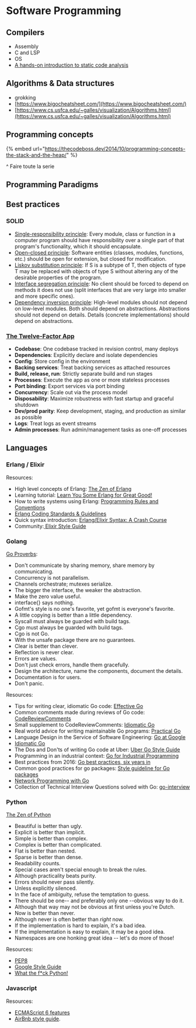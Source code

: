 # Software Programming

## Compilers

* Assembly
* C and LSP
* OS
* [A hands-on introduction to static code analysis](https://deepsource.io/blog/introduction-static-code-analysis/)

## Algorithms & Data structures

* grokking
* [https://www.bigocheatsheet.com/](https://www.bigocheatsheet.com/)
* [https://www.cs.usfca.edu/~galles/visualization/Algorithms.html](https://www.cs.usfca.edu/~galles/visualization/Algorithms.html)



## Programming concepts

{% embed url="https://thecodeboss.dev/2014/10/programming-concepts-the-stack-and-the-heap/" %}

^ Faire toute la serie

## Programming Paradigms

## Best practices

### SOLID

* [Single-responsibility principle](https://en.wikipedia.org/wiki/Single-responsibility_principle): Every module, class or function in a computer program should have responsibility over a single part of that program's functionality, which it should encapsulate.
* [Open–closed principle](https://en.wikipedia.org/wiki/Open%E2%80%93closed_principle): Software entities \(classes, modules, functions, etc.\) should be open for extension, but closed for modification.
* [Liskov substitution principle](https://en.wikipedia.org/wiki/Liskov_substitution_principle): If S is a subtype of T, then objects of type T may be replaced with objects of type S without altering any of the desirable properties of the program.
* [Interface segregation principle](https://en.wikipedia.org/wiki/Interface_segregation_principle): No client should be forced to depend on methods it does not use \(split interfaces that are very large into smaller and more specific ones\).
* [Dependency inversion principle](https://en.wikipedia.org/wiki/Dependency_inversion_principle): High-level modules should not depend on low-level modules. Both should depend on abstractions. Abstractions should not depend on details. Details \(concrete implementations\) should depend on abstractions.

### [The Twelve-Factor App](https://12factor.net/)

* **Codebase**: One codebase tracked in revision control, many deploys
* **Dependencies**: Explicitly declare and isolate dependencies
* **Config**: Store config in the environment
* **Backing services**: Treat backing services as attached resources
* **Build, release, run**: Strictly separate build and run stages
* **Processes**: Execute the app as one or more stateless processes
* **Port binding**: Export services via port binding
* **Concurrency**: Scale out via the process model
* **Disposability**: Maximize robustness with fast startup and graceful shutdown
* **Dev/prod parity**: Keep development, staging, and production as similar as possible
* **Logs**: Treat logs as event streams
* **Admin processes**: Run admin/management tasks as one-off processes

## Languages

### Erlang / Elixir

Resources:

* High level concepts of Erlang: [The Zen of Erlang](https://ferd.ca/the-zen-of-erlang.html)
* Learning tutorial: [Learn You Some Erlang for Great Good!](https://learnyousomeerlang.com/introduction#about-this-tutorial)
* How to write systems using Erlang: [Programming Rules and Conventions](http://www.erlang.se/doc/programming_rules.shtml)
* [Erlang Coding Standards & Guidelines](https://github.com/inaka/erlang_guidelines)
* Quick syntax introduction: [Erlang/Elixir Syntax: A Crash Course](https://elixir-lang.org/crash-course.html)
* Community:[ ](https://github.com/christopheradams/elixir_style_guide)[Elixir Style Guide](https://github.com/christopheradams/elixir_style_guide)

### Golang

[Go Proverbs](https://go-proverbs.github.io/):

* Don't communicate by sharing memory, share memory by communicating.
* Concurrency is not parallelism.
* Channels orchestrate; mutexes serialize.
* The bigger the interface, the weaker the abstraction.
* Make the zero value useful.
* interface{} says nothing.
* Gofmt's style is no one's favorite, yet gofmt is everyone's favorite.
* A little copying is better than a little dependency.
* Syscall must always be guarded with build tags.
* Cgo must always be guarded with build tags.
* Cgo is not Go.
* With the unsafe package there are no guarantees.
* Clear is better than clever.
* Reflection is never clear.
* Errors are values.
* Don't just check errors, handle them gracefully.
* Design the architecture, name the components, document the details.
* Documentation is for users.
* Don't panic.

Resources:

* Tips for writing clear, idiomatic Go code: [Effective Go](https://golang.org/doc/effective_go.html)
* Common comments made during reviews of Go code: [CodeReviewComments](https://github.com/golang/go/wiki/CodeReviewComments)
* Small supplement to CodeReviewComments: [Idiomatic Go](https://dmitri.shuralyov.com/idiomatic-go#use-consistent-spelling-of-certain-words)
* Real world advice for writing maintainable Go programs: [Practical Go](https://dave.cheney.net/practical-go/presentations/qcon-china.html)
* Language Design in the Service of Software Engineering: [Go at Google](https://talks.golang.org/2012/splash.article)
* [Idiomatic Go](https://dmitri.shuralyov.com/idiomatic-go#use-consistent-spelling-of-certain-words)
* The Dos and Don'ts of writing Go code at Uber: [Uber Go Style Guide](https://github.com/uber-go/guide/blob/master/style.md)
* Programming in an industrial context: [Go for Industrial Programming](https://peter.bourgon.org/go-for-industrial-programming/)
* Best practices from 2016: [Go best practices, six years in](https://peter.bourgon.org/go-best-practices-2016/)
* Common good practices for go packages: [Style guideline for Go packages](https://rakyll.org/style-packages/)
* [Network Programming with Go](https://tumregels.github.io/Network-Programming-with-Go/)
* Collection of Technical Interview Questions solved with Go: [go-interview](https://github.com/shomali11/go-interview/blob/master/README.md)

### Python

[The Zen of Python](https://www.python.org/dev/peps/pep-0020/)

* Beautiful is better than ugly.
* Explicit is better than implicit.
* Simple is better than complex.
* Complex is better than complicated.
* Flat is better than nested.
* Sparse is better than dense.
* Readability counts.
* Special cases aren't special enough to break the rules.
* Although practicality beats purity.
* Errors should never pass silently.
* Unless explicitly silenced.
* In the face of ambiguity, refuse the temptation to guess.
* There should be one-- and preferably only one --obvious way to do it.
* Although that way may not be obvious at first unless you're Dutch.
* Now is better than never.
* Although never is often better than _right_ now.
* If the implementation is hard to explain, it's a bad idea.
* If the implementation is easy to explain, it may be a good idea.
* Namespaces are one honking great idea -- let's do more of those!

Resources:

* [PEP8](https://www.python.org/dev/peps/pep-0008/)
* [Google Style Guide](http://google.github.io/styleguide/pyguide.html)
* [What the f\*ck Python!](https://github.com/satwikkansal/wtfpython)

### Javascript

Resources:

* [ECMAScript 6 features](https://github.com/lukehoban/es6features)
* [AirBnb style guide](https://github.com/airbnb/javascript).

